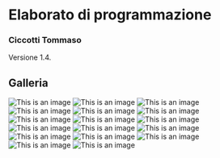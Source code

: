 # Elaborato di programmazione
### Ciccotti Tommaso
Versione 1.4.


## Galleria
![This is an image](/Screenshots/Screenshot(20).jpg)
![This is an image](/Screenshots/Screenshot(21).jpg)
![This is an image](/Screenshots/Screenshot(25).jpg)
![This is an image](/Screenshots/Screenshot(26).jpg)
![This is an image](/Screenshots/Screenshot(28).jpg)
![This is an image](/Screenshots/Screenshot(29).jpg)
![This is an image](/Screenshots/Screenshot(30).jpg)
![This is an image](/Screenshots/Screenshot(32).jpg)
![This is an image](/Screenshots/Screenshot(33).jpg)
![This is an image](/Screenshots/Screenshot(35).jpg)
![This is an image](/Screenshots/Screenshot(36).jpg)
![This is an image](/Screenshots/Screenshot(37).jpg)
![This is an image](/Screenshots/Screenshot(38).jpg)
![This is an image](/Screenshots/Screenshot(43).jpg)
![This is an image](/Screenshots/Screenshot(39).jpg)
![This is an image](/Screenshots/Screenshot(40).jpg)
![This is an image](/Screenshots/Screenshot(42).jpg)
